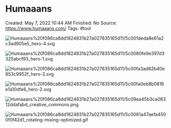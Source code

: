 # Humaaans

Created: May 7, 2022 10:44 AM
Finished: No
Source: https://www.humaaans.com/
Tags: #tool

![Humaaans%20f086ca8dd1824831b27a027835165d11/5c001deda8e61a2c3ad905e5_hero-4.svg](Humaaans%20f086ca8dd1824831b27a027835165d11/5c001deda8e61a2c3ad905e5_hero-4.svg)

![Humaaans%20f086ca8dd1824831b27a027835165d11/5c0080fe9e397d3325abcf93_hero-1.svg](Humaaans%20f086ca8dd1824831b27a027835165d11/5c0080fe9e397d3325abcf93_hero-1.svg)

![Humaaans%20f086ca8dd1824831b27a027835165d11/5c00fa3ad82b40e853c9952f_hero-3.svg](Humaaans%20f086ca8dd1824831b27a027835165d11/5c00fa3ad82b40e853c9952f_hero-3.svg)

![Humaaans%20f086ca8dd1824831b27a027835165d11/5c00fa0eb8b0816e1a10dfe6_hero-2.svg](Humaaans%20f086ca8dd1824831b27a027835165d11/5c00fa0eb8b0816e1a10dfe6_hero-2.svg)

![Humaaans%20f086ca8dd1824831b27a027835165d11/5c09ea45b3ca08312ddafabd_creative_commons.png](Humaaans%20f086ca8dd1824831b27a027835165d11/5c09ea45b3ca08312ddafabd_creative_commons.png)

![Humaaans%20f086ca8dd1824831b27a027835165d11/5c0061a47aefa4500f0f42d1_rotating-mixing-optimized.gif](Humaaans%20f086ca8dd1824831b27a027835165d11/5c0061a47aefa4500f0f42d1_rotating-mixing-optimized.gif)